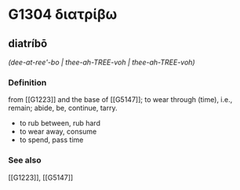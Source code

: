# G1304 διατρίβω

## diatríbō

_(dee-at-ree'-bo | thee-ah-TREE-voh | thee-ah-TREE-voh)_

### Definition

from [[G1223]] and the base of [[G5147]]; to wear through (time), i.e., remain; abide, be, continue, tarry.

- to rub between, rub hard
- to wear away, consume
- to spend, pass time

### See also

[[G1223]], [[G5147]]

